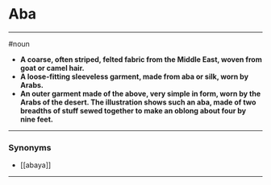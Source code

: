 # Aba
---
#noun
- **A coarse, often striped, felted fabric from the Middle East, woven from goat or camel hair.**
- **A loose-fitting sleeveless garment, made from aba or silk, worn by Arabs.**
- **An outer garment made of the above, very simple in form, worn by the Arabs of the desert. The illustration shows such an aba, made of two breadths of stuff sewed together to make an oblong about four by nine feet.**
---
### Synonyms
- [[abaya]]
---

